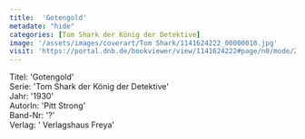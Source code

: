 ```yaml
---
title:  'Gotengold'
metadate: "hide"
categories: [Tom Shark der König der Detektive]
image: '/assets/images/coverart/Tom Shark/1141624222_00000010.jpg'
visit: 'https://portal.dnb.de/bookviewer/view/1141624222#page/n0/mode/2up'
---
```

Titel: 'Gotengold' <br>
Serie: 'Tom Shark der König der Detektive' <br>
Jahr: '1930' <br>
AutorIn: 'Pitt Strong' <br>
Band-Nr: '?' <br>
Verlag: ' Verlagshaus Freya'